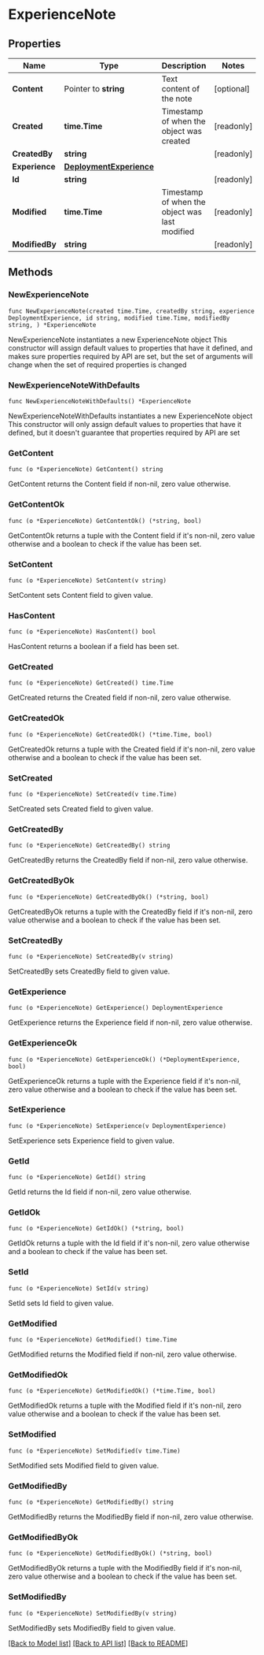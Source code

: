 # ExperienceNote

## Properties

Name | Type | Description | Notes
------------ | ------------- | ------------- | -------------
**Content** | Pointer to **string** | Text content of the note | [optional] 
**Created** | **time.Time** | Timestamp of when the object was created | [readonly] 
**CreatedBy** | **string** |  | [readonly] 
**Experience** | [**DeploymentExperience**](DeploymentExperience.md) |  | 
**Id** | **string** |  | [readonly] 
**Modified** | **time.Time** | Timestamp of when the object was last modified | [readonly] 
**ModifiedBy** | **string** |  | [readonly] 

## Methods

### NewExperienceNote

`func NewExperienceNote(created time.Time, createdBy string, experience DeploymentExperience, id string, modified time.Time, modifiedBy string, ) *ExperienceNote`

NewExperienceNote instantiates a new ExperienceNote object
This constructor will assign default values to properties that have it defined,
and makes sure properties required by API are set, but the set of arguments
will change when the set of required properties is changed

### NewExperienceNoteWithDefaults

`func NewExperienceNoteWithDefaults() *ExperienceNote`

NewExperienceNoteWithDefaults instantiates a new ExperienceNote object
This constructor will only assign default values to properties that have it defined,
but it doesn't guarantee that properties required by API are set

### GetContent

`func (o *ExperienceNote) GetContent() string`

GetContent returns the Content field if non-nil, zero value otherwise.

### GetContentOk

`func (o *ExperienceNote) GetContentOk() (*string, bool)`

GetContentOk returns a tuple with the Content field if it's non-nil, zero value otherwise
and a boolean to check if the value has been set.

### SetContent

`func (o *ExperienceNote) SetContent(v string)`

SetContent sets Content field to given value.

### HasContent

`func (o *ExperienceNote) HasContent() bool`

HasContent returns a boolean if a field has been set.

### GetCreated

`func (o *ExperienceNote) GetCreated() time.Time`

GetCreated returns the Created field if non-nil, zero value otherwise.

### GetCreatedOk

`func (o *ExperienceNote) GetCreatedOk() (*time.Time, bool)`

GetCreatedOk returns a tuple with the Created field if it's non-nil, zero value otherwise
and a boolean to check if the value has been set.

### SetCreated

`func (o *ExperienceNote) SetCreated(v time.Time)`

SetCreated sets Created field to given value.


### GetCreatedBy

`func (o *ExperienceNote) GetCreatedBy() string`

GetCreatedBy returns the CreatedBy field if non-nil, zero value otherwise.

### GetCreatedByOk

`func (o *ExperienceNote) GetCreatedByOk() (*string, bool)`

GetCreatedByOk returns a tuple with the CreatedBy field if it's non-nil, zero value otherwise
and a boolean to check if the value has been set.

### SetCreatedBy

`func (o *ExperienceNote) SetCreatedBy(v string)`

SetCreatedBy sets CreatedBy field to given value.


### GetExperience

`func (o *ExperienceNote) GetExperience() DeploymentExperience`

GetExperience returns the Experience field if non-nil, zero value otherwise.

### GetExperienceOk

`func (o *ExperienceNote) GetExperienceOk() (*DeploymentExperience, bool)`

GetExperienceOk returns a tuple with the Experience field if it's non-nil, zero value otherwise
and a boolean to check if the value has been set.

### SetExperience

`func (o *ExperienceNote) SetExperience(v DeploymentExperience)`

SetExperience sets Experience field to given value.


### GetId

`func (o *ExperienceNote) GetId() string`

GetId returns the Id field if non-nil, zero value otherwise.

### GetIdOk

`func (o *ExperienceNote) GetIdOk() (*string, bool)`

GetIdOk returns a tuple with the Id field if it's non-nil, zero value otherwise
and a boolean to check if the value has been set.

### SetId

`func (o *ExperienceNote) SetId(v string)`

SetId sets Id field to given value.


### GetModified

`func (o *ExperienceNote) GetModified() time.Time`

GetModified returns the Modified field if non-nil, zero value otherwise.

### GetModifiedOk

`func (o *ExperienceNote) GetModifiedOk() (*time.Time, bool)`

GetModifiedOk returns a tuple with the Modified field if it's non-nil, zero value otherwise
and a boolean to check if the value has been set.

### SetModified

`func (o *ExperienceNote) SetModified(v time.Time)`

SetModified sets Modified field to given value.


### GetModifiedBy

`func (o *ExperienceNote) GetModifiedBy() string`

GetModifiedBy returns the ModifiedBy field if non-nil, zero value otherwise.

### GetModifiedByOk

`func (o *ExperienceNote) GetModifiedByOk() (*string, bool)`

GetModifiedByOk returns a tuple with the ModifiedBy field if it's non-nil, zero value otherwise
and a boolean to check if the value has been set.

### SetModifiedBy

`func (o *ExperienceNote) SetModifiedBy(v string)`

SetModifiedBy sets ModifiedBy field to given value.



[[Back to Model list]](../README.md#documentation-for-models) [[Back to API list]](../README.md#documentation-for-api-endpoints) [[Back to README]](../README.md)



